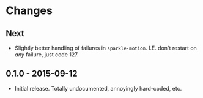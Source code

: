 # Changes

## Next

* Slightly better handling of failures in `sparkle-motion`.  I.E. don't restart on *any* failure, just code 127.

## 0.1.0 - 2015-09-12

* Initial release.  Totally undocumented, annoyingly hard-coded, etc.
